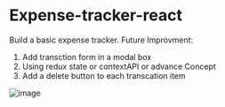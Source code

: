 # Expense-tracker-react

Build a basic expense tracker.
Future Improvment:

1. Add transction form in a modal box
2. Using redux state or contextAPI or advance Concept 
3. Add a delete button to each transcation item

![image](https://github.com/payalmit/Expense-tracker-react/assets/63918548/d577b408-be0d-4d67-b900-3766b0578cbb)
